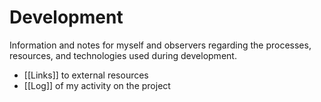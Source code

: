 # Development

Information and notes for myself and observers regarding the processes, resources,
and technologies used during development.

* [[Links]] to external resources
* [[Log]] of my activity on the project
